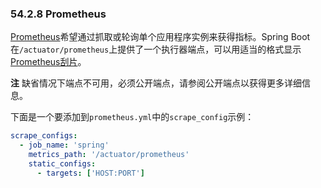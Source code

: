 ### 54.2.8 Prometheus

[Prometheus](http://micrometer.io/docs/registry/prometheus)希望通过抓取或轮询单个应用程序实例来获得指标。Spring Boot在`/actuator/prometheus`上提供了一个执行器端点，可以用适当的格式显示[Prometheus刮片](https://prometheus.io/)。

**注** 缺省情况下端点不可用，必须公开端点，请参阅公开端点以获得更多详细信息。

下面是一个要添加到`prometheus.yml`中的`scrape_config`示例：

```yml
scrape_configs:
  - job_name: 'spring'
    metrics_path: '/actuator/prometheus'
    static_configs:
      - targets: ['HOST:PORT']
```
